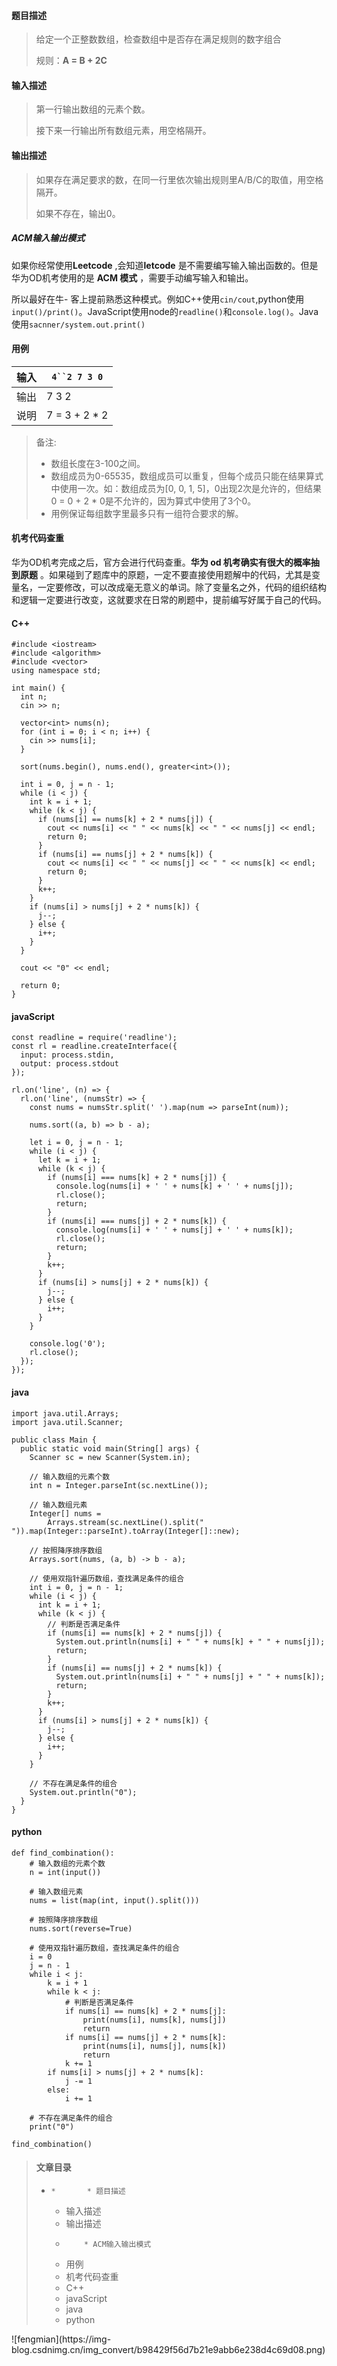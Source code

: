 #### 题目描述

> 给定一个正整数数组，检查数组中是否存在满足规则的数字组合
>
> 规则：**A = B + 2C**

#### 输入描述

> 第一行输出数组的元素个数。
>
> 接下来一行输出所有数组元素，用空格隔开。

#### 输出描述

> 如果存在满足要求的数，在同一行里依次输出规则里A/B/C的取值，用空格隔开。
>
> 如果不存在，输出0。

##### ACM输入输出模式

如果你经常使用**Leetcode** ,会知道**letcode** 是不需要编写输入输出函数的。但是华为OD机考使用的是 **ACM 模式**
，需要手动编写输入和输出。

所以最好在牛-
客上提前熟悉这种模式。例如C++使用`cin/cout`,python使用`input()/print()`。JavaScript使用node的`readline()`和`console.log()`。Java
使用`sacnner/system.out.print()`

#### 用例

输入| `4``2 7 3 0`  
---|---  
输出| 7 3 2  
说明| 7 = 3 + 2 * 2  
  
> 备注:
>
>   * 数组长度在3-100之间。
>   * 数组成员为0-65535，数组成员可以重复，但每个成员只能在结果算式中使用一次。如：数组成员为[0, 0, 1,
> 5]，0出现2次是允许的，但结果0 = 0 + 2 * 0是不允许的，因为算式中使用了3个0。
>   * 用例保证每组数字里最多只有一组符合要求的解。
>

#### 机考代码查重

华为OD机考完成之后，官方会进行代码查重。**华为 od 机考确实有很大的概率抽到原题**
。如果碰到了题库中的原题，一定不要直接使用题解中的代码，尤其是变量名，一定要修改，可以改成毫无意义的单词。除了变量名之外，代码的组织结构和逻辑一定要进行改变，这就要求在日常的刷题中，提前编写好属于自己的代码。

#### C++

    
    
    #include <iostream>
    #include <algorithm>
    #include <vector>
    using namespace std;
    
    int main() {
      int n;
      cin >> n;
    
      vector<int> nums(n);
      for (int i = 0; i < n; i++) {
        cin >> nums[i];
      }
    
      sort(nums.begin(), nums.end(), greater<int>());
    
      int i = 0, j = n - 1;
      while (i < j) {
        int k = i + 1;
        while (k < j) {
          if (nums[i] == nums[k] + 2 * nums[j]) {
            cout << nums[i] << " " << nums[k] << " " << nums[j] << endl;
            return 0;
          }
          if (nums[i] == nums[j] + 2 * nums[k]) {
            cout << nums[i] << " " << nums[j] << " " << nums[k] << endl;
            return 0;
          }
          k++;
        }
        if (nums[i] > nums[j] + 2 * nums[k]) {
          j--;
        } else {
          i++;
        }
      }
    
      cout << "0" << endl;
    
      return 0;
    }
    

#### javaScript

    
    
    const readline = require('readline');
    const rl = readline.createInterface({
      input: process.stdin,
      output: process.stdout
    });
    
    rl.on('line', (n) => {
      rl.on('line', (numsStr) => {
        const nums = numsStr.split(' ').map(num => parseInt(num));
    
        nums.sort((a, b) => b - a);
    
        let i = 0, j = n - 1;
        while (i < j) {
          let k = i + 1;
          while (k < j) {
            if (nums[i] === nums[k] + 2 * nums[j]) {
              console.log(nums[i] + ' ' + nums[k] + ' ' + nums[j]);
              rl.close();
              return;
            }
            if (nums[i] === nums[j] + 2 * nums[k]) {
              console.log(nums[i] + ' ' + nums[j] + ' ' + nums[k]);
              rl.close();
              return;
            }
            k++;
          }
          if (nums[i] > nums[j] + 2 * nums[k]) {
            j--;
          } else {
            i++;
          }
        }
    
        console.log('0');
        rl.close();
      });
    });
    

#### java

    
    
    import java.util.Arrays;
    import java.util.Scanner;
    
    public class Main {
      public static void main(String[] args) {
        Scanner sc = new Scanner(System.in);
    
        // 输入数组的元素个数
        int n = Integer.parseInt(sc.nextLine());
    
        // 输入数组元素
        Integer[] nums =
            Arrays.stream(sc.nextLine().split(" ")).map(Integer::parseInt).toArray(Integer[]::new);
    
        // 按照降序排序数组
        Arrays.sort(nums, (a, b) -> b - a);
    
        // 使用双指针遍历数组，查找满足条件的组合
        int i = 0, j = n - 1;
        while (i < j) {
          int k = i + 1;
          while (k < j) {
            // 判断是否满足条件
            if (nums[i] == nums[k] + 2 * nums[j]) {
              System.out.println(nums[i] + " " + nums[k] + " " + nums[j]);
              return;
            }
            if (nums[i] == nums[j] + 2 * nums[k]) {
              System.out.println(nums[i] + " " + nums[j] + " " + nums[k]);
              return;
            }
            k++;
          }
          if (nums[i] > nums[j] + 2 * nums[k]) {
            j--;
          } else {
            i++;
          }
        }
    
        // 不存在满足条件的组合
        System.out.println("0");
      }
    }
    
    

#### python

    
    
    def find_combination():
        # 输入数组的元素个数
        n = int(input())
    
        # 输入数组元素
        nums = list(map(int, input().split()))
    
        # 按照降序排序数组
        nums.sort(reverse=True)
    
        # 使用双指针遍历数组，查找满足条件的组合
        i = 0
        j = n - 1
        while i < j:
            k = i + 1
            while k < j:
                # 判断是否满足条件
                if nums[i] == nums[k] + 2 * nums[j]:
                    print(nums[i], nums[k], nums[j])
                    return
                if nums[i] == nums[j] + 2 * nums[k]:
                    print(nums[i], nums[j], nums[k])
                    return
                k += 1
            if nums[i] > nums[j] + 2 * nums[k]:
                j -= 1
            else:
                i += 1
    
        # 不存在满足条件的组合
        print("0")
    
    find_combination()
    
    

> #### 文章目录
>
>   *     *       * 题目描述
>       * 输入描述
>       * 输出描述
>       *         * ACM输入输出模式
>       * 用例
>       * 机考代码查重
>       * C++
>       * javaScript
>       * java
>       * python
>

![fengmian](https://img-
blog.csdnimg.cn/img_convert/b98429f56d7b21e9abb6e238d4c69d08.png)

